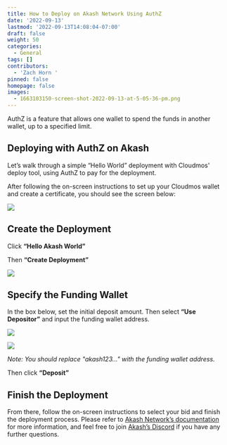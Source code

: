 ```yaml
---
title: How to Deploy on Akash Network Using AuthZ
date: '2022-09-13'
lastmod: '2022-09-13T14:08:04-07:00'
draft: false
weight: 50
categories:
  - General
tags: []
contributors:
  - 'Zach Horn '
pinned: false
homepage: false
images:
  - 1663103150-screen-shot-2022-09-13-at-5-05-36-pm.png
---
```

AuthZ is a feature that allows one wallet to spend the funds in another wallet, up to a specified limit.

Deploying with AuthZ on Akash
-----------------------------

Let’s walk through a simple “Hello World” deployment with Cloudmos' deploy tool, using AuthZ to pay for the deployment.

After following the on-screen instructions to set up your Cloudmos wallet and create a certificate, you should see the screen below:

![](https://www.datocms-assets.com/45776/1663102509-screen-shot-2022-09-13-at-4-45-50-pm.png)

Create the Deployment
---------------------

Click **“Hello Akash World”**

Then **“Create Deployment”**

![](https://www.datocms-assets.com/45776/1663102593-screen-shot-2022-09-13-at-4-46-52-pm.png)

Specify the Funding Wallet
--------------------------

In the box below, set the initial deposit amount. Then select **“Use Depositor”** and input the funding wallet address. 

![](https://www.datocms-assets.com/45776/1663102612-screen-shot-2022-09-13-at-4-47-06-pm.png)

![](https://www.datocms-assets.com/45776/1663102628-screen-shot-2022-09-13-at-4-50-30-pm.png)

_Note: You should replace "akash123..." with the funding wallet address._

Then click **“Deposit”**

Finish the Deployment
---------------------

From there, follow the on-screen instructions to select your bid and finish the deployment process. Please refer to [Akash Network’s documentation](https://docs.akash.network/) for more information, and feel free to join [Akash’s Discord](https://discord.com/invite/akash) if you have any further questions.
